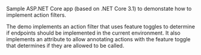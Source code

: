 Sample ASP.NET Core app (based on .NET Core 3.1) to demonstate how to implement action filters. 

The demo implements an action filter that uses feature toggles to determine if endpoints should be implemented in the current environment. It also implements an attribute to allow annotating actions with the feature toggle that determines if they are allowed to be called.

